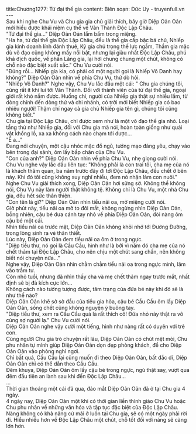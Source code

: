 title:Chương1277: Tứ đại thế gia
content:
Biên soạn: Đức Uy - truyenfull.vn<br>---<br>Sau khi nghe Chu Vu và Chu gia gia chủ giải thích, bây giờ Diệp Oản Oản mới hiểu được khái niệm cụ thể về Vân Thành Độc Lập Châu.<br>"Tứ đại thế gia..." Diệp Oản Oản lẩm bẩm trong miệng.<br>"Ha ha, tứ đại thế gia Độc Lập Châu, đều là thế gia cấp bậc bá chủ, Nhiếp gia kinh doanh lính đánh thuê, Kỷ gia chú trọng thế lực ngầm, Thẩm gia mặc dù võ đạo cũng không mấy nổi bật, nhưng lại giàu nhất Độc Lập Châu, phú khả địch quốc, về phần Lăng gia, lại hơi chung chung một chút, không có chỗ nào đặc biệt xuất sắc." Chu Vu cười nói.<br>"Đúng rồi... Nhiếp gia kia, có phải có một người gọi là Nhiếp Vô Danh hay không?" Diệp Oản Oản nhìn về phía Chu Vu, thử dò hỏi.<br>"Nhiếp Vô Danh?" Nghe vậy, Chu Vu lắc đầu một cái: " Chu gia chúng tôi, cũng rất ít khi lui tới Vân Thành. Đối với thành viên của tứ đại thế gia, ngoại giới rất khó nắm được. Huống chi, người của Nhiếp gia thật sự nhiều lắm, từ dòng chính đến dòng thứ và chi nhánh, có trời mới biết Nhiếp gia có bao nhiêu người! Thậm chí ngay cả gia chủ Nhiếp gia tên gì, chúng tôi cũng không biết."<br>Chu gia tại Độc Lập Châu, chỉ được xem như là một võ đạo thế gia nhỏ. Loại tầng thứ như Nhiếp gia, đối với Chu gia mà nói, hoàn toàn giống như quái vật khổng lồ, xa xa không cách nào chạm tới được…<br>"Ê a..."<br>Đang nói chuyện, một cậu nhóc mặc đồ ngủ, tướng mạo đáng yêu, chạy vào bên trong đại sảnh, ôm lấy bắp chân của Chu Vu.<br>"Con của anh?" Diệp Oản Oản nhìn về phía Chu Vu, nhẹ giọng cười nói.<br>Chu Vu nghe vậy lắc đầu liên tục: "Không phải là con trai tôi, cha mẹ của nó là khách thăm quan, ba năm trước đây đi tới Độc Lập Châu, đều chết ở bên này. Khi đó tôi cũng không suy nghĩ nhiều, đem nó nhận làm con nuôi."<br>Nghe Chu Vu giải thích xong, Diệp Oản Oản hơi sững sờ. Không thể không nói, Chu Vu này làm người thật không tệ. Không chỉ là Chu Vu, một nhà Chu gia, đều hết sức thân thiện.<br>"Con tên là gì?" Diệp Oản Oản nhìn tiểu nãi oa, mở miệng cười nói.<br>Giờ phút này, tiểu nãi oa mở to đôi mắt, không ngừng nhìn Diệp Oản Oản, bỗng nhiên, cậu bé đưa cánh tay nhỏ về phía Diệp Oản Oản, đòi nàng ôm cậu bé một cái.<br>Nhìn tiểu nãi oa trước mặt, Diệp Oản Oản không khỏi nhớ tới Đường Đường, trong lòng sinh ra vẻ thân thiết.<br>Lúc này, Diệp Oản Oản đem tiểu nãi oa ôm ở trong ngực.<br>"Diệp tiểu thư, nó gọi là Cầu Cầu, hình như là bởi vì năm đó cha mẹ của nó chết thảm tại Độc Lập Châu, cho nên chịu một chút sang chấn, nên không biết nói chuyện nữa..."<br>Nghe vậy, Diệp Oản Oản nhìn chằm chằm tiểu nãi oa trong ngực mình, lâm vào trầm tư.<br>Còn nhỏ tuổi, nhưng đã nhìn thấy cha và mẹ chết thảm ngay trước mắt, nhất định sẽ bị đả kích cực lớn…<br>Không cách nào tưởng tượng được, tâm trạng của đứa bé này khi đó sẽ là như thế nào?<br>Diệp Oản Oản khẽ sờ sờ đầu của tiểu gia hỏa, cậu bé Cầu Cầu ôm lấy Diệp Oản Oản, sống chết cũng không nguyện ý buông tay.<br>"Diệp tiểu thư, xem ra Cầu Cầu quả là rất thích cô! Đứa nhỏ này thật ra vô cùng sợ người lạ." Chu Vu cười nói.<br>Diệp Oản Oản nghe vậy cười một tiếng, hình như nàng rất có duyên với trẻ con.<br>Cùng người Chu gia trò chuyện rất lâu, Diệp Oản Oản có chút mệt mỏi, Chu phu nhân tự mình giúp Diệp Oản Oản dọn dẹp phòng khách, để cho Diệp Oản Oản vào phòng nghỉ ngơi.<br>Chỉ bất quá, Cầu Cầu lại cũng muốn đi theo Diệp Oản Oản, bất đắc dĩ, Diệp Oản Oản chỉ có thể dẫn theo Cầu Cầu.<br>Đêm khuya, Diệp Oản Oản ôm lấy cậu bé trong ngực, ngủ thật say, vượt qua đêm đầu tiên an lành sau khi đến Độc Lập Châu…<br>...<br>Thời gian thoáng một cái đã qua, đảo mắt Diệp Oản Oản đã ở tại Chu gia 4 ngày.<br>4 ngày nay, Diệp Oản Oản một khi có thời gian liền thỉnh giáo Chu Vu hoặc Chu phu nhân về những văn hóa và tập tục đặc biệt của Độc Lập Châu. Nàng không có khả năng cứ mãi ở luôn tại Chu gia, sẽ có một ngày phải rời đi. Hiểu nhiều hơn về Độc Lập Châu một chút, chỗ tốt đối với nàng sẽ càng lớn hơn.